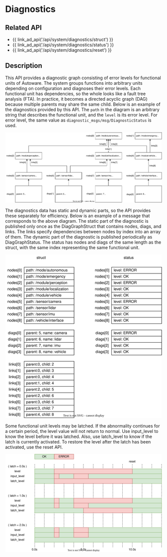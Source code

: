 # Diagnostics

## Related API

- {{ link_ad_api('/api/system/diagnostics/struct') }}
- {{ link_ad_api('/api/system/diagnostics/status') }}
- {{ link_ad_api('/api/system/diagnostics/reset') }}

## Description

This API provides a diagnostic graph consisting of error levels for functional units of Autoware.
The system groups functions into arbitrary units depending on configuration and diagnoses their error levels.
Each functional unit has dependencies, so the whole looks like a fault tree analysis (FTA).
In practice, it becomes a directed acyclic graph (DAG) because multiple parents may share the same child.
Below is an example of the diagnostics provided by this API.
The `path` in the diagram is an arbitrary string that describes the functional unit, and the `level` is its error level.
For error level, the same value as `diagnostic_msgs/msg/DiagnosticStatus` is used.

![graph-tree](./diagnostics/tree.drawio.svg)

The diagnostics data has static and dynamic parts, so the API provides these separately for efficiency.
Below is an example of a message that corresponds to the above diagram.
The static part of the diagnostic is published only once as the DiagGraphStruct that contains nodes, diags, and links.
The links specify dependencies between nodes by index into an array of them.
The dynamic part of the diagnostic is published periodically as DiagGraphStatus.
The status has nodes and diags of the same length as the struct, with the same index representing the same functional unit.

![graph-data](./diagnostics/data.drawio.svg)

Some functional unit levels may be latched. If the abnormality continues for a certain period, the level value will not return to normal.
Use input_level to know the level before it was latched. Also, use latch_level to know if the latch is currently activated.
To restore the level after the latch has been activated, use the reset API.

![level](./diagnostics/level.drawio.svg)
